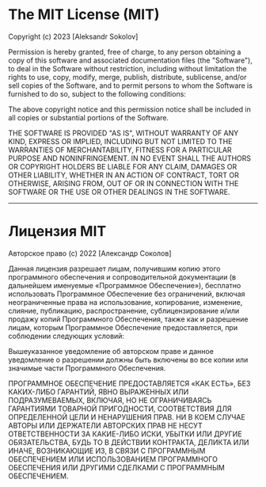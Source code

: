# The MIT License (MIT)

Copyright (c) 2023 [Aleksandr Sokolov]

Permission is hereby granted, free of charge, to any person obtaining a copy
of this software and associated documentation files (the "Software"), to deal
in the Software without restriction, including without limitation the rights
to use, copy, modify, merge, publish, distribute, sublicense, and/or sell
copies of the Software, and to permit persons to whom the Software is
furnished to do so, subject to the following conditions:

The above copyright notice and this permission notice shall be included in all
copies or substantial portions of the Software.

THE SOFTWARE IS PROVIDED "AS IS", WITHOUT WARRANTY OF ANY KIND, EXPRESS OR
IMPLIED, INCLUDING BUT NOT LIMITED TO THE WARRANTIES OF MERCHANTABILITY,
FITNESS FOR A PARTICULAR PURPOSE AND NONINFRINGEMENT. IN NO EVENT SHALL THE
AUTHORS OR COPYRIGHT HOLDERS BE LIABLE FOR ANY CLAIM, DAMAGES OR OTHER
LIABILITY, WHETHER IN AN ACTION OF CONTRACT, TORT OR OTHERWISE, ARISING FROM,
OUT OF OR IN CONNECTION WITH THE SOFTWARE OR THE USE OR OTHER DEALINGS IN THE
SOFTWARE.

---

# Лицензия MIT

Авторское право (c) 2022 [Александр Соколов]

Данная лицензия разрешает лицам, получившим копию этого программного обеспечения и сопроводительной документации (в дальнейшем именуемые «Программное Обеспечение»), бесплатно использовать Программное Обеспечение без ограничений, включая неограниченные права на использование, копирование, изменение, слияние, публикацию, распространение, сублицензирование и/или продажу копий Программного Обеспечения, также как и разрешение лицам, которым Программное Обеспечение предоставляется, при соблюдении следующих условий:

Вышеуказанное уведомление об авторском праве и данное уведомление о разрешении должны быть включены во все копии или значимые части Программного Обеспечения.

ПРОГРАММНОЕ ОБЕСПЕЧЕНИЕ ПРЕДОСТАВЛЯЕТСЯ «КАК ЕСТЬ», БЕЗ КАКИХ-ЛИБО ГАРАНТИЙ, ЯВНО ВЫРАЖЕННЫХ ИЛИ ПОДРАЗУМЕВАЕМЫХ, ВКЛЮЧАЯ, НО НЕ ОГРАНИЧИВАЯСЬ ГАРАНТИЯМИ ТОВАРНОЙ ПРИГОДНОСТИ, СООТВЕТСТВИЯ ДЛЯ ОПРЕДЕЛЕННОЙ ЦЕЛИ И НЕНАРУШЕНИЯ ПРАВ. НИ В КОЕМ СЛУЧАЕ АВТОРЫ ИЛИ ДЕРЖАТЕЛИ АВТОРСКИХ ПРАВ НЕ НЕСУТ ОТВЕТСТВЕННОСТИ ЗА КАКИЕ-ЛИБО ИСКИ, УБЫТКИ ИЛИ ДРУГИЕ ОБЯЗАТЕЛЬСТВА, БУДЬ ТО В ДЕЙСТВИИ КОНТРАКТА, ДЕЛИКТА ИЛИ ИНАЧЕ, ВОЗНИКАЮЩИЕ ИЗ, В СВЯЗИ С ПРОГРАММНЫМ ОБЕСПЕЧЕНИЕМ ИЛИ ИСПОЛЬЗОВАНИЕМ ПРОГРАММНОГО ОБЕСПЕЧЕНИЯ ИЛИ ДРУГИМИ СДЕЛКАМИ С ПРОГРАММНЫМ ОБЕСПЕЧЕНИЕМ.
